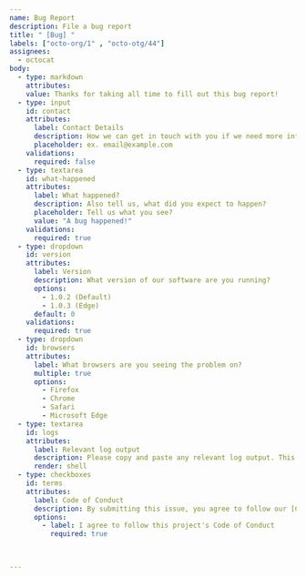 ```yaml
---
name: Bug Report
description: File a bug report
title: " [Bug] "
labels: ["octo-org/1" , "octo-otg/44"]
assignees:
  - octocat
body:
  - type: markdown
    attributes:
    value: Thanks for taking all time to fill out this bug report!
  - type: input
    id: contact
    attributes:
      label: Contact Details
      description: How we can get in touch with you if we need more info?
      placeholder: ex. email@example.com
    validations:
      required: false
  - type: textarea
    id: what-happened
    attributes:
      label: What happened?
      description: Also tell us, what did you expect to happen?
      placeholder: Tell us what you see?
      value: "A bug happened!"
    validations:
      required: true
  - type: dropdown
    id: version
    attributes:
      label: Version
      description: What version of our software are you running?
      options:
        - 1.0.2 (Default)
        - 1.0.3 (Edge)
      default: 0
    validations:
      required: true
  - type: dropdown
    id: browsers
    attributes:
      label: What browsers are you seeing the problem on?
      multiple: true
      options:
        - Firefox
        - Chrome
        - Safari
        - Microsoft Edge
  - type: textarea
    id: logs
    attributes:
      label: Relevant log output
      description: Please copy and paste any relevant log output. This will be automatically formatted into code, so no need for backticks.
      render: shell
  - type: checkboxes
    id: terms
    attributes:
      label: Code of Conduct
      description: By submitting this issue, you agree to follow our [Code of Conduct] (http://example.com)
      options:
        - label: I agree to follow this project's Code of Conduct
          required: true
    


---
```





